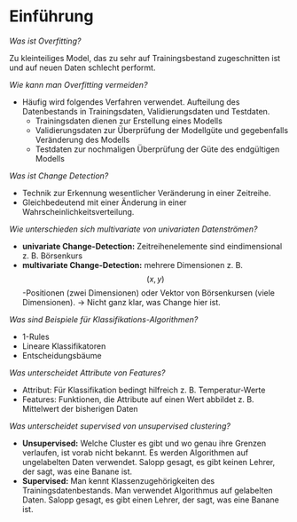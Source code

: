 # Einführung

_Was ist Overfitting?_

Zu kleinteiliges Model, das zu sehr auf Trainingsbestand zugeschnitten ist und auf neuen Daten schlecht performt.

_Wie kann man Overfitting vermeiden?_

* Häufig wird folgendes Verfahren verwendet. Aufteilung des Datenbestands in Trainingsdaten, Validierungsdaten und Testdaten.
  * Trainingsdaten dienen zur Erstellung eines Modells
  * Validierungsdaten zur Überprüfung der Modellgüte und gegebenfalls Veränderung des Modells
  * Testdaten zur nochmaligen Überprüfung der Güte des endgültigen Modells

_Was ist Change Detection?_

* Technik zur Erkennung wesentlicher Veränderung in einer Zeitreihe.
* Gleichbedeutend mit einer Änderung in einer Wahrscheinlichkeitsverteilung.

_Wie unterschieden sich multivariate von univariaten Datenströmen?_

* **univariate Change-Detection:** Zeitreihenelemente sind eindimensional z. B. Börsenkurs
* **multivariate Change-Detection:** mehrere Dimensionen z. B. $$(x,y)$$-Positionen \(zwei Dimensionen\) oder Vektor von Börsenkursen \(viele Dimensionen\). -&gt; Nicht ganz klar, was Change hier ist.

_Was sind Beispiele für Klassifikations-Algorithmen?_

* 1-Rules
* Lineare Klassifikatoren
* Entscheidungsbäume

_Was unterscheidet Attribute von Features?_

* Attribut: Für Klassifikation bedingt hilfreich z. B. Temperatur-Werte
* Features: Funktionen, die Attribute auf einen Wert abbildet z. B. Mittelwert der bisherigen Daten

_Was unterscheidet supervised von unsupervised clustering?_

* **Unsupervised:** Welche Cluster es gibt und wo genau ihre Grenzen verlaufen, ist vorab nicht bekannt. Es werden Algorithmen auf ungelabelten Daten verwendet. Salopp gesagt, es gibt keinen Lehrer, der sagt, was eine Banane ist.
* **Supervised:** Man kennt Klassenzugehörigkeiten des Trainingsdatenbestands. Man verwendet Algorithmus auf gelabelten Daten. Salopp gesagt, es gibt einen Lehrer, der sagt, was eine Banane ist.

